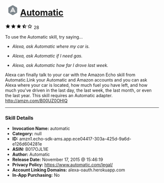# &nbsp;<img src="skill_icon" alt="Automatic icon" width="36"> [Automatic](http://alexa.amazon.com/#skills/amzn1.echo-sdk-ams.app.ece04417-303a-425d-9a6d-e126d604281e)
![3.9 stars](../../images/ic_star_black_18dp_1x.png)![3.9 stars](../../images/ic_star_black_18dp_1x.png)![3.9 stars](../../images/ic_star_black_18dp_1x.png)![3.9 stars](../../images/ic_star_half_black_18dp_1x.png)![3.9 stars](../../images/ic_star_border_black_18dp_1x.png) 28

To use the Automatic skill, try saying...

* *Alexa, ask Automatic where my car is.*

* *Alexa, ask Automatic if I need gas.*

* *Alexa, ask Automatic how far I drove last week.*

Alexa can finally talk to your car with the Amazon Echo skill from Automatic.Link your Automatic and Amazon accounts and you can ask Alexa where your car is located, how much fuel you have left, and how much you've driven in the last day, the last week, the last month, or even the last year. This skill requires an Automatic adapter. http://amzn.com/B00UZ0OHIQ 

***

### Skill Details

* **Invocation Name:** automatic
* **Category:** null
* **ID:** amzn1.echo-sdk-ams.app.ece04417-303a-425d-9a6d-e126d604281e
* **ASIN:** B017OJL1IE
* **Author:** Automatic
* **Release Date:** November 17, 2015 @ 15:46:19
* **Privacy Policy:** https://www.automatic.com/legal/
* **Account Linking Domains:** alexa-oauth.herokuapp.com
* **In-App Purchasing:** No
